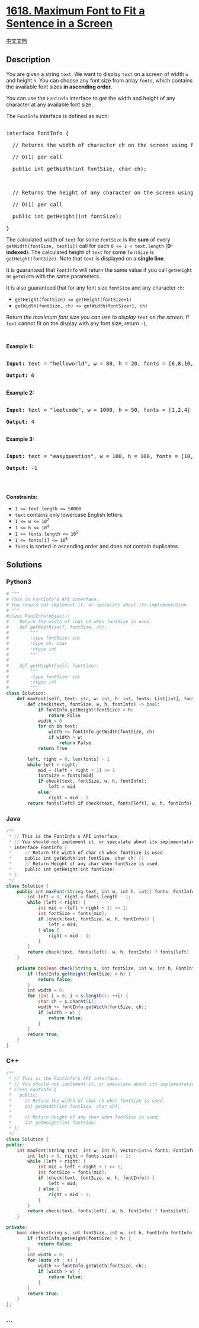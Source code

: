 # [1618. Maximum Font to Fit a Sentence in a Screen](https://leetcode.com/problems/maximum-font-to-fit-a-sentence-in-a-screen)

[中文文档](/solution/1600-1699/1618.Maximum%20Font%20to%20Fit%20a%20Sentence%20in%20a%20Screen/README.md)

## Description

<p>You are given a string <code>text</code>. We want to display <code>text</code> on a screen of width <code>w</code> and height <code>h</code>. You can choose any font size from array <code>fonts</code>, which contains the available font sizes <strong>in ascending order</strong>.</p>



<p>You can use the <code>FontInfo</code> interface to get the width and height of any character at any available font size.</p>



<p>The <code>FontInfo</code> interface is defined as such:</p>



<pre>

interface FontInfo {

  // Returns the width of character ch on the screen using font size fontSize.

  // O(1) per call

  public int getWidth(int fontSize, char ch);



  // Returns the height of any character on the screen using font size fontSize.

  // O(1) per call

  public int getHeight(int fontSize);

}</pre>



<p>The calculated width of <code>text</code> for some <code>fontSize</code> is the <strong>sum</strong> of every <code>getWidth(fontSize, text[i])</code> call for each <code>0 &lt;= i &lt; text.length</code> (<strong>0-indexed</strong>). The calculated height of <code>text</code> for some <code>fontSize</code> is <code>getHeight(fontSize)</code>. Note that <code>text</code> is displayed on a <strong>single line</strong>.</p>



<p>It is guaranteed that <code>FontInfo</code> will return the same value if you call <code>getHeight</code> or <code>getWidth</code> with the same parameters.</p>



<p>It is also guaranteed that for any font size <code>fontSize</code> and any character <code>ch</code>:</p>



<ul>
	<li><code>getHeight(fontSize) &lt;= getHeight(fontSize+1)</code></li>
	<li><code>getWidth(fontSize, ch) &lt;= getWidth(fontSize+1, ch)</code></li>
</ul>



<p>Return <em>the maximum font size you can use to display </em><code>text</code><em> on the screen</em>. If <code>text</code> cannot fit on the display with any font size, return <code>-1</code>.</p>



<p>&nbsp;</p>

<p><strong>Example 1:</strong></p>



<pre>

<strong>Input:</strong> text = &quot;helloworld&quot;, w = 80, h = 20, fonts = [6,8,10,12,14,16,18,24,36]

<strong>Output:</strong> 6

</pre>



<p><strong>Example 2:</strong></p>



<pre>

<strong>Input:</strong> text = &quot;leetcode&quot;, w = 1000, h = 50, fonts = [1,2,4]

<strong>Output:</strong> 4

</pre>



<p><strong>Example 3:</strong></p>



<pre>

<strong>Input:</strong> text = &quot;easyquestion&quot;, w = 100, h = 100, fonts = [10,15,20,25]

<strong>Output:</strong> -1

</pre>



<p>&nbsp;</p>

<p><strong>Constraints:</strong></p>



<ul>
	<li><code>1 &lt;= text.length &lt;= 50000</code></li>
	<li><code>text</code> contains only lowercase English letters.</li>
	<li><code>1 &lt;= w &lt;= 10<sup>7</sup></code></li>
	<li><code>1 &lt;= h &lt;= 10<sup>4</sup></code></li>
	<li><code>1 &lt;= fonts.length &lt;= 10<sup>5</sup></code></li>
	<li><code>1 &lt;= fonts[i] &lt;= 10<sup>5</sup></code></li>
	<li><code>fonts</code> is sorted in ascending order and does not contain duplicates.</li>
</ul>

## Solutions

<!-- tabs:start -->

### **Python3**

```python
# """
# This is FontInfo's API interface.
# You should not implement it, or speculate about its implementation
# """
#class FontInfo(object):
#    Return the width of char ch when fontSize is used.
#    def getWidth(self, fontSize, ch):
#        """
#        :type fontSize: int
#        :type ch: char
#        :rtype int
#        """
# 
#    def getHeight(self, fontSize):
#        """
#        :type fontSize: int
#        :rtype int
#        """
class Solution:
    def maxFont(self, text: str, w: int, h: int, fonts: List[int], fontInfo : 'FontInfo') -> int:
        def check(text, fontSize, w, h, fontInfo) -> bool:
            if fontInfo.getHeight(fontSize) > h:
                return False
            width = 0
            for ch in text:
                width += fontInfo.getWidth(fontSize, ch)
                if width > w:
                    return False
            return True

        left, right = 0, len(fonts) - 1
        while left < right:
            mid = (left + right + 1) >> 1
            fontSize = fonts[mid]
            if check(text, fontSize, w, h, fontInfo):
                left = mid
            else:
                right = mid - 1
        return fonts[left] if check(text, fonts[left], w, h, fontInfo) else -1
```

### **Java**

```java
/**
 * // This is the FontInfo's API interface.
 * // You should not implement it, or speculate about its implementation
 * interface FontInfo {
 *     // Return the width of char ch when fontSize is used.
 *     public int getWidth(int fontSize, char ch) {}
 *     // Return Height of any char when fontSize is used.
 *     public int getHeight(int fontSize)
 * }
 */
class Solution {
    public int maxFont(String text, int w, int h, int[] fonts, FontInfo fontInfo) {
        int left = 0, right = fonts.length - 1;
        while (left < right) {
            int mid = (left + right + 1) >> 1;
            int fontSize = fonts[mid];
            if (check(text, fontSize, w, h, fontInfo)) {
                left = mid;
            } else {
                right = mid - 1;
            }
        }
        return check(text, fonts[left], w, h, fontInfo) ? fonts[left] : -1;
    }

    private boolean check(String s, int fontSize, int w, int h, FontInfo fontInfo) {
        if (fontInfo.getHeight(fontSize) > h) {
            return false;
        }
        int width = 0;
        for (int i = 0; i < s.length(); ++i) {
            char ch = s.charAt(i);
            width += fontInfo.getWidth(fontSize, ch);
            if (width > w) {
                return false;
            }
        }
        return true;
    }
}
```

### **C++**

```cpp
/**
 * // This is the FontInfo's API interface.
 * // You should not implement it, or speculate about its implementation
 * class FontInfo {
 *   public:
 *     // Return the width of char ch when fontSize is used.
 *     int getWidth(int fontSize, char ch);
 *     
 *     // Return Height of any char when fontSize is used.
 *     int getHeight(int fontSize)
 * };
 */
class Solution {
public:
    int maxFont(string text, int w, int h, vector<int>& fonts, FontInfo fontInfo) {
        int left = 0, right = fonts.size() - 1;
        while (left < right) {
            int mid = left + right + 1 >> 1;
            int fontSize = fonts[mid];
            if (check(text, fontSize, w, h, fontInfo)) {
                left = mid;
            } else {
                right = mid - 1;
            }
        }
        return check(text, fonts[left], w, h, fontInfo) ? fonts[left] : -1;
    }

private:
    bool check(string s, int fontSize, int w, int h, FontInfo fontInfo) {
        if (fontInfo.getHeight(fontSize) > h) {
            return false;
        }
        int width = 0;
        for (auto ch : s) {
            width += fontInfo.getWidth(fontSize, ch);
            if (width > w) {
                return false;
            }
        }
        return true;
    }
};
```

### **...**

```

```

<!-- tabs:end -->
